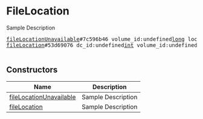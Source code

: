 # FileLocation

Sample Description

<pre>
<a href="../constructor/fileLocationUnavailable">fileLocationUnavailable</a>#7c596b46 volume_id:undefined<a href="../type/long.md">long</a> local_id:undefined<a href="../type/int.md">int</a> secret:undefined<a href="../type/long.md">long</a> = undefined<a href="../type/FileLocation.md">FileLocation</a>;
<a href="../constructor/fileLocation">fileLocation</a>#53d69076 dc_id:undefined<a href="../type/int.md">int</a> volume_id:undefined<a href="../type/long.md">long</a> local_id:undefined<a href="../type/int.md">int</a> secret:undefined<a href="../type/long.md">long</a> = undefined<a href="../type/FileLocation.md">FileLocation</a>;

</pre>

## Constructors

| Name | Description |
|------|-------------|
| [fileLocationUnavailable](../constructor/fileLocationUnavailable.md) | Sample Description |
| [fileLocation](../constructor/fileLocation.md) | Sample Description |

